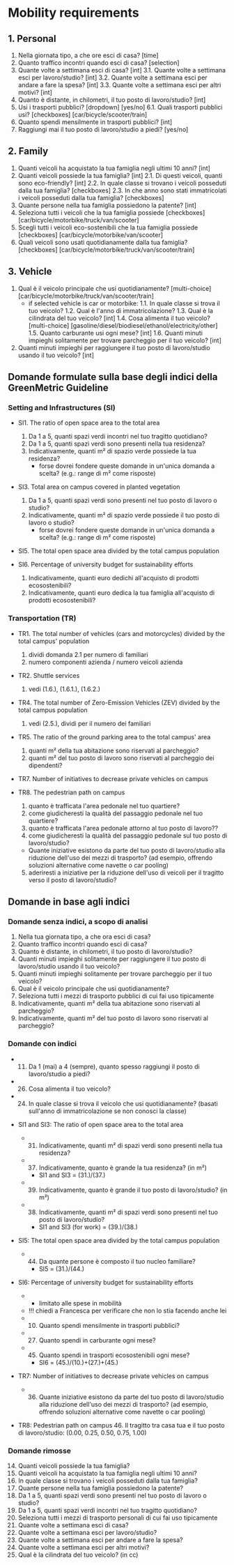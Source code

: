 # Mobility requirements

## 1. Personal

1.  Nella giornata tipo, a che ore esci di casa? [time]
2.  Quanto traffico incontri quando esci di casa? [selection]
3.  Quante volte a settimana esci di casa? [int]
    3.1. Quante volte a settimana esci per lavoro/studio? [int]
    3.2. Quante volte a settimana esci per andare a fare la spesa? [int]
    3.3. Quante volte a settimana esci per altri motivi? [int]
4.  Quanto è distante, in chilometri, il tuo posto di lavoro/studio? [int]
5.  Usi i trasporti pubblici? [dropdown] [yes/no]
    6.1. Quali trasporti pubblici usi? [checkboxes] [car/bicycle/scooter/train]
6.  Quanto spendi mensilmente in trasporti pubblici? [int]
7.  Raggiungi mai il tuo posto di lavoro/studio a piedi? [yes/no]

## 2. Family

1. Quanti veicoli ha acquistato la tua famiglia negli ultimi 10 anni? [int]
2. Quanti veicoli possiede la tua famiglia? [int]
   2.1. Di questi veicoli, quanti sono eco-friendly? [int]
   2.2. In quale classe si trovano i veicoli posseduti dalla tua famiglia? [checkboxes]
   2.3. In che anno sono stati immatricolati i veicoli posseduti dalla tua famiglia? [checkboxes]
3. Quante persone nella tua famiglia possiedono la patente? [int]
4. Seleziona tutti i veicoli che la tua famiglia possiede [checkboxes] [car/bicycle/motorbike/truck/van/scooter]
5. Scegli tutti i veicoli eco-sostenibili che la tua famiglia possiede [checkboxes] [car/bicycle/motorbike/van/scooter]
6. Quali veicoli sono usati quotidianamente dalla tua famiglia? [checkboxes] [car/bicycle/motorbike/truck/van/scooter/train]

## 3. Vehicle

1. Qual è il veicolo principale che usi quotidianamente? [multi-choice] [car/bicycle/motorbike/truck/van/scooter/train]
   - if selected vehicle is car or motorbike:
     1.1. In quale classe si trova il tuo veicolo?
     1.2. Qual è l'anno di immatricolazione?
     1.3. Qual è la cilindrata del tuo veicolo? [int]
     1.4. Cosa alimenta il tuo veicolo? [multi-choice] [gasoline/diesel/biodiesel/ethanol/electricity/other]
     1.5. Quanto carburante usi ogni mese? [int]
     1.6. Quanti minuti impieghi solitamente per trovare parcheggio per il tuo veicolo? [int]
2. Quanti minuti impieghi per raggiungere il tuo posto di lavoro/studio usando il tuo veicolo? [int]

## Domande formulate sulla base degli indici della GreenMetric Guideline

### Setting and Infrastructures (SI)

- SI1. The ratio of open space area to the total area

  1. Da 1 a 5, quanti spazi verdi incontri nel tuo tragitto quotidiano?
  2. Da 1 a 5, quanti spazi verdi sono presenti nella tua residenza?
  3. Indicativamente, quanti m² di spazio verde possiede la tua residenza?
     - forse dovrei fondere queste domande in un'unica domanda a scelta? (e.g.: range di m² come risposte)

- SI3. Total area on campus covered in planted vegetation

  1. Da 1 a 5, quanti spazi verdi sono presenti nel tuo posto di lavoro o studio?
  2. Indicativamente, quanti m² di spazio verde possiede il tuo posto di lavoro o studio?
     - forse dovrei fondere queste domande in un'unica domanda a scelta? (e.g.: range di m² come risposte)

- SI5. The total open space area divided by the total campus population

- SI6. Percentage of university budget for sustainability efforts
  1. Indicativamente, quanti euro dedichi all'acquisto di prodotti ecosostenibili?
  2. Indicativamente, quanti euro dedica la tua famiglia all'acquisto di prodotti ecosostenibili?

### Transportation (TR)

- TR1. The total number of vehicles (cars and motorcycles) divided by the total campus' population

  1. dividi domanda 2.1 per numero di familiari
  2. numero componenti azienda / numero veicoli azienda

- TR2. Shuttle services

  1. vedi (1.6.), (1.6.1.), (1.6.2.)

- TR4. The total number of Zero-Emission Vehicles (ZEV) divided by the total campus population

  1. vedi (2.5.), dividi per il numero dei familiari

- TR5. The ratio of the ground parking area to the total campus' area

  1.  quanti m² della tua abitazione sono riservati al parcheggio?
  2.  quanti m² del tuo posto di lavoro sono riservati al parcheggio dei dipendenti?

- TR7. Number of initiatives to decrease private vehicles on campus
- TR8. The pedestrian path on campus

  1. quanto è trafficata l'area pedonale nel tuo quartiere?
  2. come giudicheresti la qualità del passaggio pedonale nel tuo quartiere?
  3. quanto è trafficata l'area pedonale attorno al tuo posto di lavoro??
  4. come giudicheresti la qualità del passaggio pedonale sul tuo posto di lavoro/studio?

  - Quante iniziative esistono da parte del tuo posto di lavoro/studio alla riduzione dell'uso dei mezzi di trasporto? (ad esempio, offrendo soluzioni alternative come navette o car pooling)

  5. aderiresti a iniziative per la riduzione dell'uso di veicoli per il tragitto verso il posto di lavoro/studio?


## Domande in base agli indici

### Domande senza indici, a scopo di analisi
1. Nella tua giornata tipo, a che ora esci di casa? 
2. Quanto traffico incontri quando esci di casa? 
7. Quanto è distante, in chilometri, il tuo posto di lavoro/studio? 
29. Quanti minuti impieghi solitamente per raggiungere il tuo posto di lavoro/studio usando il tuo veicolo? 
28. Quanti minuti impieghi solitamente per trovare parcheggio per il tuo veicolo? 
22. Qual è il veicolo principale che usi quotidianamente? 
9. Seleziona tutti i mezzi di trasporto pubblici di cui fai uso tipicamente 
33. Indicativamente, quanti m² della tua abitazione sono riservati al parcheggio? 
34. Indicativamente, quanti m² del tuo posto di lavoro sono riservati al parcheggio? 

### Domande con indici

- 11. Da 1 (mai) a 4 (sempre), quanto spesso raggiungi il posto di lavoro/studio a piedi? 
- 26. Cosa alimenta il tuo veicolo? 
- 24. In quale classe si trova il veicolo che usi quotidianamente? (basati sull'anno di immatricolazione se non conosci la classe)

- SI1 and SI3: The ratio of open space area to the total area
    - 31. Indicativamente, quanti m² di spazi verdi sono presenti nella tua residenza? 
    - 37. Indicativamente, quanto è grande la tua residenza? (in m²) 
      - SI1 and SI3 = (31.)/(37.) 
    - 39. Indicativamente, quanto è grande il tuo posto di lavoro/studio? (in m²) 
    - 38. Indicativamente, quanti m² di spazi verdi sono presenti nel tuo posto di lavoro/studio? 
      - SI1 and SI3 (for work) = (39.)/(38.) 

- SI5: The total open space area divided by the total campus population
  - 44. Da quante persone è composto il tuo nucleo familiare?
    - SI5 = (31.)/(44.)

- SI6: Percentage of university budget for sustainability efforts
  - * limitato alle spese in mobilità 
  - !!! chiedi a Francesca per verificare che non lo stia facendo anche lei
  - 10. Quanto spendi mensilmente in trasporti pubblici? 
  - 27. Quanto spendi in carburante ogni mese?  
  - 45. Quanto spendi in trasporti ecosostenibili ogni mese?
    - SI6 = (45.)/(10.)+(27.)+(45.)

- TR7: Number of initiatives to decrease private vehicles on campus
  - 36. Quante iniziative esistono da parte del tuo posto di lavoro/studio alla riduzione dell'uso dei mezzi di trasporto? (ad esempio, offrendo soluzioni alternative come navette o car pooling) 


- TR8: Pedestrian path on campus
  46. Il tragitto tra casa tua e il tuo posto di lavoro/studio: (0.00, 0.25, 0.50, 0.75, 1.00)


### Domande rimosse
14. Quanti veicoli possiede la tua famiglia? 
13. Quanti veicoli ha acquistato la tua famiglia negli ultimi 10 anni? 
16. In quale classe si trovano i veicoli posseduti dalla tua famiglia? 
18. Quante persone nella tua famiglia possiedono la patente? 
32. Da 1 a 5, quanti spazi verdi sono presenti nel tuo posto di lavoro o studio? 
30. Da 1 a 5, quanti spazi verdi incontri nel tuo tragitto quotidiano? 
8. Seleziona tutti i mezzi di trasporto personali di cui fai uso tipicamente 
3. Quante volte a settimana esci di casa? 
4. Quante volte a settimana esci per lavoro/studio? 
5. Quante volte a settimana esci per andare a fare la spesa? 
6. Quante volte a settimana esci per altri motivi? 
25. Qual è la cilindrata del tuo veicolo? (in cc) 
